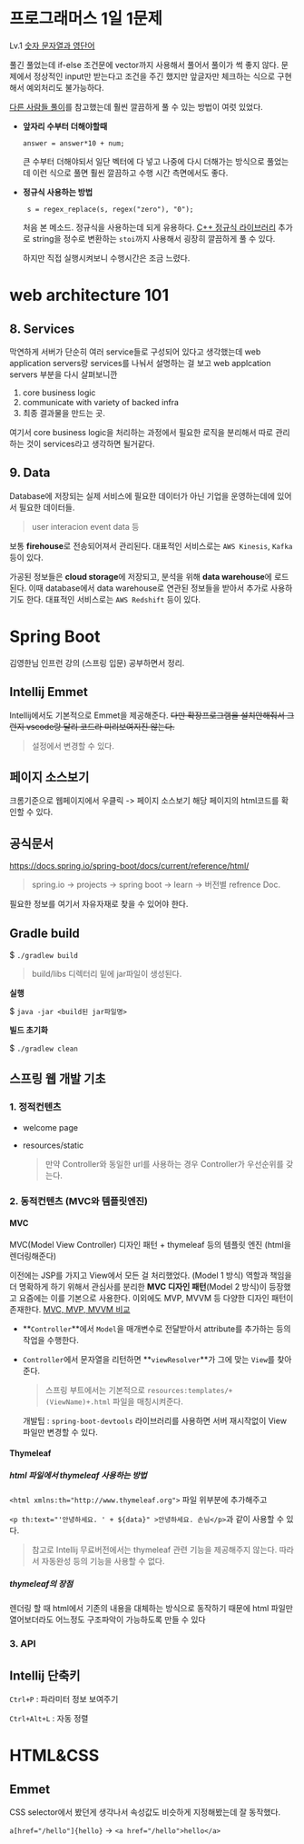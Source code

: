 # 프로그래머스 1일 1문제

Lv.1 [숫자 문자열과 영단어](https://programmers.co.kr/learn/courses/30/lessons/81301)

풀긴 풀었는데 if-else 조건문에 vector까지 사용해서 풀어서 풀이가 썩 좋지 않다.
문제에서 정상적인 input만 받는다고 조건을 주긴 했지만 앞글자만 체크하는 식으로 구현해서 예외처리도 불가능하다.

[다른 사람들 풀이](https://programmers.co.kr/learn/courses/30/lessons/81301/solution_groups?language=cpp&type=all)를 참고했는데 훨씬 깔끔하게 풀 수 있는 방법이 여럿 있었다.

* **앞자리 수부터 더해야할때**

  ```
  answer = answer*10 + num;
  ```

  큰 수부터 더해야되서 일단 벡터에 다 넣고 나중에 다시 더해가는 방식으로 풀었는데
  이런 식으로 풀면 훨씬 깔끔하고 수행 시간 측면에서도 좋다.

* **정규식 사용하는 방법**

  ```
   s = regex_replace(s, regex("zero"), "0");
  ```

  처음 본 메소드. 정규식을 사용하는데 되게 유용하다. [C++ 정규식 라이브러리](https://modoocode.com/303)
  추가로 string을 정수로 변환하는 `stoi`까지 사용해서 굉장히 깔끔하게 풀 수 있다.

  하지만 직접 실행시켜보니 수행시간은 조금 느렸다.



# web architecture 101

## 8. Services

막연하게 서버가 단순히 여러 service들로 구성되어 있다고 생각했는데 web application servers랑 services를 나눠서 설명하는 걸 보고 web applcation servers 부분을 다시 살펴보니깐

1. core business logic
2. communicate with variety of backed infra
3. 최종 결과물을 만드는 곳.

여기서 core business logic을 처리하는 과정에서 필요한 로직을 분리해서 따로 관리하는 것이 services라고 생각하면 될거같다.

## 9. Data

Database에 저장되는 실제 서비스에 필요한 데이터가 아닌 기업을 운영하는데에 있어서 필요한 데이터들.

> user interacion event data 등 

보통 **firehouse**로 전송되어져서 관리된다.
대표적인 서비스로는 `AWS Kinesis`, `Kafka` 등이 있다.

가공된 정보들은 **cloud storage**에 저장되고, 분석을 위해 **data warehouse**에 로드된다. 이때 database에서 data warehouse로 연관된 정보들을 받아서 추가로 사용하기도 한다.
대표적인 서비스로는 `AWS Redshift` 등이 있다.



# Spring Boot

김영한님 인프런 강의 (스프링 입문) 공부하면서 정리.

## Intellij Emmet

Intellij에서도 기본적으로 Emmet을 제공해준다.
~~다만 확장프로그램을 설치안해줘서 그런지 vscode랑 달리 코드라 미리보여지진 않는다.~~

> 설정에서 변경할 수 있다.

## 페이지 소스보기

크롬기준으로 웹페이지에서 우클릭 -> 페이지 소스보기
해당 페이지의 html코드를 확인할 수 있다.

## 공식문서

https://docs.spring.io/spring-boot/docs/current/reference/html/

> spring.io -> projects -> spring boot -> learn -> 버전별 refrence Doc.

필요한 정보를 여기서 자유자재로 찾을 수 있어야 한다.

## Gradle build

$ `./gradlew build`

> build/libs 디렉터리 밑에 jar파일이 생성된다.

**실행**

$ `java -jar <build된 jar파일명>`

**빌드 초기화**

$ `./gradlew clean`



##  스프링 웹 개발 기초

### 1. 정적컨텐츠

* welcome page

* resources/static

  > 만약 Controller와 동일한 url를 사용하는 경우 Controller가 우선순위를 갖는다.

### 2. 동적컨텐츠 (MVC와 템플릿엔진)

#### MVC

MVC(Model View Controller) 디자인 패턴 + thymeleaf 등의 템플릿 엔진 (html을 렌더링해준다)

이전에는 JSP를 가지고 View에서 모든 걸 처리했었다. (Model 1 방식)
역할과 책임을 더 명확하게 하기 위해서 관심사를 분리한 **MVC 디자인 패턴**(Model 2 방식)이 등장했고 요즘에는 이를 기본으로 사용한다.
이외에도 MVP, MVVM 등 다양한 디자인 패턴이 존재한다. [MVC, MVP, MVVM 비교](https://beomy.tistory.com/43)

* **`Controller`**에서 `Model`을 매개변수로 전달받아서 attribute를 추가하는 등의 작업을 수행한다.

* `Controller`에서 문자열을 리턴하면 **`viewResolver`**가 그에 맞는 `View`를 찾아준다.

  > 스프링 부트에서는 기본적으로 `resources:templates/+(ViewName)+.html` 파일을 매칭시켜준다.

  개발팁 : `spring-boot-devtools` 라이브러리를 사용하면 서버 재시작없이 View 파일만 변경할 수 있다.

#### Thymeleaf

##### html 파일에서 thymeleaf 사용하는 방법

`<html xmlns:th="http://www.thymeleaf.org">` 파일 위부분에 추가해주고

`<p th:text="'안녕하세요. ' + ${data}" >안녕하세요. 손님</p>`과 같이 사용할 수 있다.

> 참고로 Intellij 무료버전에서는 thymeleaf 관련 기능을 제공해주지 않는다. 따라서 자동완성 등의 기능을 사용할 수 없다.

##### thymeleaf의 장점

렌더링 할 때 html에서 기존의 내용을 대체하는 방식으로 동작하기 때문에
html 파일만 열어보더라도 어느정도 구조파악이 가능하도록 만들 수 있다

### 3. API

## Intellij 단축키

`Ctrl+P` : 파라미터 정보 보여주기

`Ctrl+Alt+L` : 자동 정렬



# HTML&CSS

## Emmet

CSS selector에서 봤던게 생각나서 속성값도 비슷하게 지정해봤는데 잘 동작했다.

`a[href="/hello"]{hello}` -> `<a href="/hello">hello</a>`

